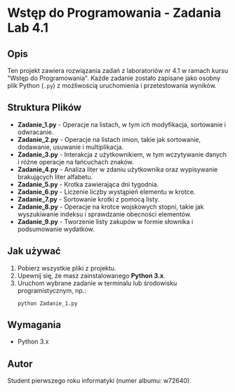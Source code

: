 
# Wstęp do Programowania - Zadania Lab 4.1

## Opis
Ten projekt zawiera rozwiązania zadań z laboratoriów nr 4.1 w ramach kursu "Wstęp do Programowania". Każde zadanie zostało zapisane jako osobny plik Python (`.py`) z możliwością uruchomienia i przetestowania wyników.

## Struktura Plików
- **Zadanie_1.py** - Operacje na listach, w tym ich modyfikacja, sortowanie i odwracanie.
- **Zadanie_2.py** - Operacje na listach imion, takie jak sortowanie, dodawanie, usuwanie i multiplikacja.
- **Zadanie_3.py** - Interakcja z użytkownikiem, w tym wczytywanie danych i różne operacje na łańcuchach znaków.
- **Zadanie_4.py** - Analiza liter w zdaniu użytkownika oraz wypisywanie brakujących liter alfabetu.
- **Zadanie_5.py** - Krotka zawierająca dni tygodnia.
- **Zadanie_6.py** - Liczenie liczby wystąpień elementu w krotce.
- **Zadanie_7.py** - Sortowanie krotki z pomocą listy.
- **Zadanie_8.py** - Operacje na krotce wojskowych stopni, takie jak wyszukiwanie indeksu i sprawdzanie obecności elementów.
- **Zadanie_9.py** - Tworzenie listy zakupów w formie słownika i podsumowanie wydatków.

## Jak używać
1. Pobierz wszystkie pliki z projektu.
2. Upewnij się, że masz zainstalowanego **Python 3.x**.
3. Uruchom wybrane zadanie w terminalu lub środowisku programistycznym, np.:
    ```
    python Zadanie_1.py
    ```

## Wymagania
- Python 3.x

## Autor
Student pierwszego roku informatyki (numer albumu: w72640).

